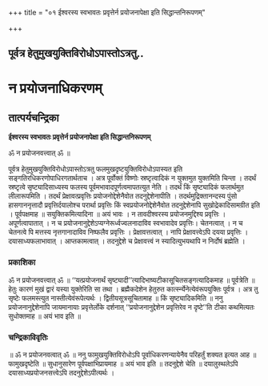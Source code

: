 +++
title = "०१ ईश्वरस्य स्वभावतः प्रवृत्तेर्न प्रयोजनापेक्षा इति सिद्धान्तनिरूपणम्"

+++


## पूर्वत्र हेतुमुखयुक्तिविरोधोऽपास्तोऽत्रतु..

# **न प्रयोजनाधिकरणम्**

## **तात्पर्यचन्द्रिका**

**ईश्वरस्य स्वभावतः प्रवृत्तेर्न प्रयोजनापेक्षा इति सिद्धान्तनिरूपणम्**

ॐ न प्रयोजनवत्त्वात् ॐ ॥

पूर्वत्र हेतुमुखयुक्तिविरोधोऽपास्तोऽत्रतु फलमुखदृष्टयुक्तिविरोधोऽपास्यत इति सङ्गतिरधिकरणोपाधिरगतार्थताच । अत्र पूर्वोक्तं विष्णोः स्रष्टृत्वादिकं न युक्तमुत युक्तमिति चिन्ता । तदर्थं स्रष्टृत्वे सृष्ट्यादिसाध्यस्य फलस्य पूर्वमभावादपूर्णत्वमापतत्युत नेति । तदर्थं किं सृष्ट्यादिकं फलार्थमुत लीलारूपमिति । तदर्थं प्रेक्षावत्प्रवृत्तिः प्रयोजनोद्देशेनैवोत तदनुद्देशेनापीति । तदर्थमुद्रिक्तानन्दस्य पुंसो हासगाननृत्तादौ प्रवृत्तिर्दयालोश्च परार्था प्रवृत्तिः किं स्वप्रयोजनोद्देशेनैवोत तदनुद्देशेनापि सुखोद्रेकादिसामग्रीत इति । पूर्वपक्षमाह ॥ सयुक्तिकमित्यादिना ॥ अयं भावः । न तावदीश्वरस्य प्रयोजनमुद्दिश्य प्रवृत्तिः । अपूर्णत्वापातात् । न च प्रयोजनानुद्देशेऽप्यग्नेरूर्ध्वज्वलनादाविव स्वभावादेव प्रवृत्तिः। चेतनत्वात् । न च चेतनत्वे पि मत्तस्य नृत्तगानादाविव निष्फलैव प्रवृत्तिः । प्रेक्षावत्तत्वात् । नापि प्रेक्षावत्त्वेऽपि दयया प्रवृत्तिः । दयासाध्यफलाभावात् । आप्तकामत्वात् । तदनुद्देशे च प्रेक्षावत्त्वं न स्यादित्युभयथापि न निर्दोषं ब्रह्मेति ।

### **प्रकाशिका**

ॐ न प्रयोजनवत्त्वात् ॐ ॥ ‘‘यत्प्रयोजनार्थं सृष्ट्यादी’’त्यादिभाष्यटीकासूचितसङ्गत्यादिकमाह ॥ पूर्वत्रेति ॥ हेतुः कारणं मुखं द्वारं यस्या युक्तेरिति सा तथा । ब्रह्मैकदेशेन हेतुरुत कार्त्स्न्येनेत्येवंरूपयुक्तिः पूर्वत्र । अत्र तु सृष्टेः फलमस्त्युत नास्तीत्येवंरूपेत्यर्थः । द्वितीयसूत्रसूचितामाह ॥ किं सृष्ट्यादिकमिति ॥ ननु प्रयोजनानुद्देशेनापि जायमानायाः प्रवृत्तेर्लोके दर्शनात् ‘‘प्रयोजनानुद्देशेन प्रवृत्तिरेव न दृष्टे’’ति टीका कथमित्यतः सुधोक्तमाह ॥ अयं भाव इति ॥

### **चन्द्रिकाविवृतिः**

॥ ॐ न प्रयोजनवत्वात् ॐ ॥ ननु फामुखयुक्तिविरोधोऽपि पूर्वाधिकरणन्यायेनैव परिहर्तुं शक्यत इत्यत आह ॥ फामुखदृष्टेति ॥ सुधानुसारेण पूर्वपक्षाभिप्रायमाह ॥ अयं भाव इति ॥ तदनुद्देशे चेति ॥ दयालुस्थलेऽपि दयासाध्यप्रयोजनसत्त्वेऽपि तदनुद्देशेऽपीत्यर्थः ।

